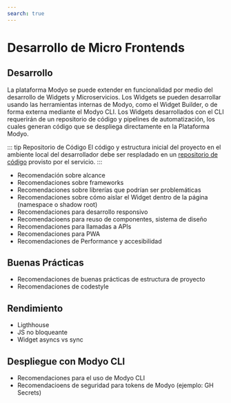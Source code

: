 ```yaml
---
search: true
---
```


# Desarrollo de Micro Frontends

## Desarrollo
La plataforma Modyo se puede extender en funcionalidad por medio del desarrollo de Widgets y Microservicios. Los Widgets se pueden desarrollar usando las herramientas internas de Modyo, como el Widget Builder, o de forma externa mediante el Modyo CLI. 
Los Widgets desarrollados con el CLI requerirán de un repositorio de código y pipelines de automatización, los cuales generan código que se despliega directamente en la Plataforma Modyo. 

::: tip Repositorio de Código
El código y estructura inicial del proyecto en el ambiente local del desarrollador debe ser respladado en un [repositorio de código](../components/development.md#repositorio-de-codigo) provisto por el servicio.
:::

- Recomendación sobre alcance
- Recomendaciones sobre frameworks
- Recomendaciones sobre librerías que podrían ser problemáticas
- Recomendaciones sobre cómo aislar el Widget dentro de la página (namespace o shadow root)
- Recomendaciones para desarrollo responsivo
- Recomendacioens para reuso de componentes, sistema de diseño
- Recomendaciones para llamadas a APIs
- Recomendaciones para PWA
- Recomendaciones de Performance y accesibilidad


## Buenas Prácticas
- Recomendaciones de buenas prácticas de estructura de proyecto
- Recomendaciones de codestyle


## Rendimiento
- Ligthhouse
- JS no bloqueante
- Widget asyncs vs sync


## Despliegue con Modyo CLI
- Recomendaciones para el uso de Modyo CLI
- Recomendacioens de seguridad para tokens de Modyo (ejemplo: GH Secrets)

